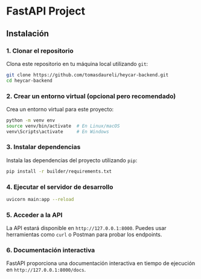# FastAPI Project

## Instalación

### 1. Clonar el repositorio

Clona este repositorio en tu máquina local utilizando `git`:

```bash
git clone https://github.com/tomasdaureli/heycar-backend.git
cd heycar-backend
```

### 2. Crear un entorno virtual (opcional pero recomendado)

Crea un entorno virtual para este proyecto:

```bash
python -m venv env
source venv/bin/activate  # En Linux/macOS
venv\Scripts\activate     # En Windows
```

### 3. Instalar dependencias

Instala las dependencias del proyecto utilizando `pip`:

```bash
pip install -r builder/requirements.txt
```

### 4. Ejecutar el servidor de desarrollo

```bash
uvicorn main:app --reload
```

### 5. Acceder a la API

La API estará disponible en `http://127.0.0.1:8000`. Puedes usar herramientas como `curl` o Postman para probar los endpoints.

### 6. Documentación interactiva

FastAPI proporciona una documentación interactiva en tiempo de ejecución en `http://127.0.0.1:8000/docs`.





